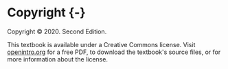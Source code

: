 # Copyright {-}

Copyright &copy; 2020. Second Edition.

This textbook is available under a Creative Commons license. Visit [openintro.org](https://www.openintro.org/book/isrs/) for a free PDF, to download the textbook's source files, or for more information about the license.
